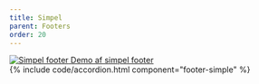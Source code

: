 ```yaml
---
title: Simpel
parent: Footers
order: 20
---
```

<div class="preview">
  <a class="media_link" href="{{ site.baseurl }}/components/footers/footer-simple/">
    <img src="{{ site.baseurl }}/assets/img/footers/footer-simple.png" alt="Simpel footer">
  </a>
  <a class="button button-secondary mt-5" href="{{ site.baseurl }}/components/footers/footer-simple/">Demo af simpel footer</a>
</div>
{% include code/accordion.html component="footer-simple" %}
